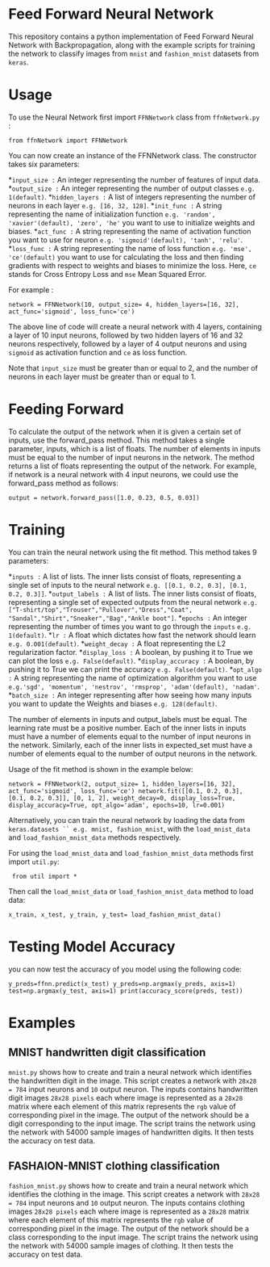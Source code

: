 # Feed Forward Neural Network

This repository contains a python implementation of Feed Forward Neural Network with Backpropagation, along with the example scripts for training the network to classify images from ` mnist ` and ` fashion_mnist ` datasets from `keras`.  

# Usage

To use the Neural Network first import ` FFNNetwork ` class from ` ffnNetwork.py ` : 

`from ffnNetwork import FFNNetwork`

You can now create an instance of the FFNNetwork class. The constructor takes six parameters:

*`input_size :` An integer representing the number of features of input data.  
*`output_size :` An integer representing the number of output classes  ` e.g. 1(default) `.
*`hidden_layers :` A list of integers representing the number of neurons in each layer ` e.g. [16, 32, 128] `.
*`init_func :` A string representing the name of initialization function ` e.g. 'random', 'xavier'(default), 'zero', 'he' ` you want to use to initialize weights and biases.
*`act_func :` A string representing the name of activation function you want to use for neuron ` e.g. 'sigmoid'(default), 'tanh', 'relu' `.
*`loss_func :` A string representing the name of loss function ` e.g. 'mse', 'ce'(default) ` you want to use for calculating the loss and then finding gradients with respect to weights and biases to minimize the loss. Here, `ce` stands for Cross Entropy Loss and `mse` Mean Squared Error.

For example :

`network = FFNNetwork(10, output_size= 4, hidden_layers=[16, 32], act_func='sigmoid', loss_func='ce')`

The above line of code will create a neural network with 4 layers, containing a layer of 10 input neurons, followed by two hidden layers of 16 and 32 neurons respectively, followed by a layer of 4 output neurons and using `sigmoid` as activation function and `ce` as loss function.

Note that `input_size` must be greater than or equal to 2, and the number of neurons in each layer must be greater than or equal to 1.

# Feeding Forward

To calculate the output of the network when it is given a certain set of inputs, use the forward_pass method. This method takes a single parameter, inputs, which is a list of floats. The number of elements in inputs must be equal to the number of input neurons in the network. The method returns a list of floats representing the output of the network. For example, if network is a neural network with 4 input neurons, we could use the forward_pass method as follows:

`output = network.forward_pass([1.0, 0.23, 0.5, 0.03])`

# Training

You can train the neural network using the fit method. This method takes 9 parameters:

*`inputs :` A list of lists. The inner lists consist of floats, representing a single set of inputs to the neural network ` e.g. [[0.1, 0.2, 0.3], [0.1, 0.2, 0.3]] `.
*`output_labels :` A list of lists. The inner lists consist of floats, representing a single set of expected outputs from the neural network ` e.g. ["T-shirt/top","Trouser","Pullover","Dress","Coat", "Sandal","Shirt","Sneaker","Bag","Ankle boot"] `.
*`epochs :` An integer representing the number of times you want to go through the `inputs`  ` e.g. 1(default) `.
*`lr :` A float which dictates how fast the network should learn ` e.g. 0.001(default) `.
*`weight_decay :` A float representing the L2 regularization factor.
*`display_loss :` A boolean, by pushing it to True we can plot the loss ` e.g. False(default) `. 
*`display_accuracy :` A boolean, by pushing it to True we can print the accuracy ` e.g. False(default) `.
*`opt_algo :` A string representing the name of optimization algorithm you want to use ` e.g.'sgd', 'momentum', 'nestrov', 'rmsprop', 'adam'(default), 'nadam' `.
*`batch_size :` An integer representing after how seeing how many inputs you want to update the Weights and biases ` e.g. 128(default) `.

The number of elements in inputs and output_labels must be equal. The learning rate must be a positive number. Each of the inner lists in inputs must have a number of elements equal to the number of input neurons in the network. Similarly, each of the inner lists in expected_set must have a number of elements equal to the number of output neurons in the network.

Usage of the fit method is shown in the example below:

`
    network = FFNNetwork(2, output_size= 1, hidden_layers=[16, 32], act_func='sigmoid', loss_func='ce')
    network.fit([[0.1, 0.2, 0.3], [0.1, 0.2, 0.3]], [0, 1, 2], weight_decay=0, display_loss=True, display_accuracy=True, opt_algo='adam', epochs=10, lr=0.001)
`

Alternatively, you can train the neural network by loading the data from ` keras.datasets `` e.g. mnist, fashion_mnist `, with the ` load_mnist_data ` and ` load_fashion_mnist_data ` methods respectively. 

For using the ` load_mnist_data ` and ` load_fashion_mnist_data ` methods first import ` util.py `:

` from util import *`

Then call the ` load_mnist_data ` or ` load_fashion_mnist_data ` method to load data:

`x_train, x_test, y_train, y_test= load_fashion_mnist_data()`

# Testing Model Accuracy

you can now test the accuracy of you model using the following code:

`
    y_preds=ffnn.predict(x_test)
    y_preds=np.argmax(y_preds, axis=1)
    test=np.argmax(y_test, axis=1)
    print(accuracy_score(preds, test))
`

# Examples

## MNIST handwritten digit classification
` mnist.py ` shows how to create and train a neural network which identifies the handwritten digit in the image. This script creates a network with ` 28x28 = 784 ` input neurons and `10` output neuron. The inputs contains handwritten digit images ` 28x28 pixels ` each where image is represented as a ` 28x28 ` matrix where each element of this matrix represents the `rgb` value of corresponding pixel in the image. The output of the network should be a digit corresponding to the input image. The script trains the network using the network with 54000 sample images of handwritten digits. It then tests the accuracy on test data.

## FASHAION-MNIST clothing classification
` fashion_mnist.py ` shows how to create and train a neural network which identifies the clothing in the image. This script creates a network with ` 28x28 = 784 ` input neurons and `10` output neuron. The inputs contains clothing images ` 28x28 pixels ` each where image is represented as a ` 28x28 ` matrix where each element of this matrix represents the `rgb` value of corresponding pixel in the image. The output of the network should be a class corresponding to the input image. The script trains the network using the network with 54000 sample images of clothing. It then tests the accuracy on test data.